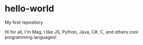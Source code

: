 # hello-world
My first repository

Hi for all, I'm Mag, I like JS, Python, Java, C#, C, and others cool programming languages!
